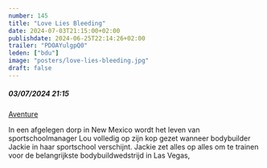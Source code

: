 ```yaml
---
number: 145
title: "Love Lies Bleeding"
date: 2024-07-03T21:15:00+02:00
publishdate: 2024-06-25T22:14:26+02:00
trailer: "PDOAYulgpQ0"
leden: ["bdu"]
image: "posters/love-lies-bleeding.jpg"
draft: false
---
```


##### 03/07/2024 21:15

[Aventure](https://cinema-aventure.be/catalogue/movie/?D16639A3-3C27-7374-02F7-3F300138FFE2)

In een afgelegen dorp in New Mexico wordt het leven van sportschoolmanager Lou 
volledig op zijn kop gezet wanneer bodybuilder Jackie in haar sportschool verschijnt.
Jackie zet alles op alles om te trainen voor de belangrijkste bodybuildwedstrijd in Las Vegas, 
<!--more-->
